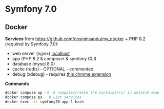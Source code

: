 # Symfony 7.0

## Docker
**Services** from https://github.com/cosminsandu/my_docker + PHP 8.2 (required by Symfony 7.0):
- web server (nginx) [localhost](http://localhost/)
- app (PHP 8.2 & composer & symfony CLI)
- database (mysql 8.0)
- cache (redis) -  OPTIONAL - commented
- debug (xdebug) - requires [this chrome extension](https://chrome.google.com/webstore/detail/xdebug-helper/eadndfjplgieldjbigjakmdgkmoaaaoc)

**Commands**
```bash
docker compose up -d  # compose/create the container(s) in detatch mode
docker compose ps   # List services
docker exec -it symfony70-app-1 bash
```